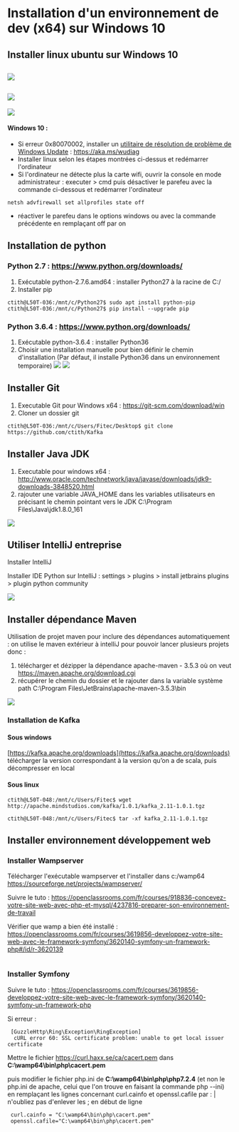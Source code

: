 # Installation d'un environnement de dev (x64) sur Windows 10

## Installer linux ubuntu sur Windows 10
![](https://github.com/ctith/Install_ENV_from_scratch/blob/master/Env_screenshot/01.PNG?raw=true)
---------
![](https://github.com/ctith/Install_ENV_from_scratch/blob/master/Env_screenshot/02.PNG?raw=true)
-------------
![](https://github.com/ctith/Install_ENV_from_scratch/blob/master/Env_screenshot/03.PNG?raw=true)

#### Windows 10 :
- Si erreur 0x80070002, installer un [utilitaire de résolution de problème de Windows Update](https://support.microsoft.com/fr-fr/help/10164/fix-windows-update-errors) : https://aka.ms/wudiag
- Installer linux selon les étapes montrées ci-dessus et redémarrer l'ordinateur
- Si l'ordinateur ne détecte plus la carte wifi, ouvrir la console en mode administrateur : executer > cmd puis désactiver le parefeu avec la commande ci-dessous et redémarrer l'ordinateur
```shell
netsh advfirewall set allprofiles state off
```
- réactiver le parefeu dans le options windows ou avec la commande précédente en remplaçant off par on

## Installation de python

### Python 2.7 : https://www.python.org/downloads/
1. Exécutable python-2.7.6.amd64 : installer Python27 à la racine de C:/ 
2. Installer pip
```shell
ctith@L50T-036:/mnt/c/Python27$ sudo apt install python-pip
ctith@L50T-036:/mnt/c/Python27$ pip install --upgrade pip
```

### Python 3.6.4 : https://www.python.org/downloads/
1. Exécutable python-3.6.4 : installer Python36
2. Choisir une installation manuelle pour bien définir le chemin d'installation 
(Par défaut, il installe Python36 dans un environnement temporaire)
![](https://github.com/ctith/Install_ENV_from_scratch/blob/master/Env_screenshot/py01.PNG?raw=true)
![](https://github.com/ctith/Install_ENV_from_scratch/blob/master/Env_screenshot/py02.PNG?raw=true)

## Installer Git
1. Executable Git pour Windows x64 : https://git-scm.com/download/win
2. Cloner un dossier git
```shell
ctith@L50T-036:/mnt/c/Users/Fitec/Desktop$ git clone https://github.com/ctith/Kafka
```

## Installer Java JDK
1. Executable pour windows x64 : http://www.oracle.com/technetwork/java/javase/downloads/jdk9-downloads-3848520.html
2. rajouter une variable JAVA_HOME dans les variables utilisateurs en précisant le chemin pointant vers le JDK C:\Program Files\Java\jdk1.8.0_161

![](https://github.com/ctith/Install_ENV_from_scratch/blob/master/Env_screenshot/env01.PNG?raw=true)

## Utiliser IntelliJ entreprise
Installer IntelliJ

Installer IDE Python sur IntelliJ :
settings > plugins > install jetbrains plugins > plugin python community

![](https://github.com/ctith/Install_ENV_from_scratch/blob/master/Env_screenshot/env03.PNG?raw=true)

## Installer dépendance Maven
Utilisation de projet maven pour inclure des dépendances automatiquement : 
on utilise le maven extérieur à intelliJ pour pouvoir lancer plusieurs projets donc :
1. télécharger et dézipper la dépendance apache-maven - 3.5.3 où on veut https://maven.apache.org/download.cgi
2. récupérer le chemin du dossier et le rajouter dans la variable système path C:\Program Files\JetBrains\apache-maven-3.5.3\bin

![](https://github.com/ctith/Install_ENV_from_scratch/blob/master/Env_screenshot/env02.PNG?raw=true)

### Installation de Kafka 
#### Sous windows

[https://kafka.apache.org/downloads](https://kafka.apache.org/downloads)
télécharger la version correspondant à la version qu’on a de scala, puis décompresser en local

#### Sous linux
```
ctith@L50T-048:/mnt/c/Users/Fitec$ wget http://apache.mindstudios.com/kafka/1.0.1/kafka_2.11-1.0.1.tgz

ctith@L50T-048:/mnt/c/Users/Fitec$ tar -xf kafka_2.11-1.0.1.tgz
```
## Installer environnement développement web

### Installer Wampserver
Télécharger l'exécutable wampserver et l'installer dans c:/wamp64
https://sourceforge.net/projects/wampserver/

Suivre le tuto : https://openclassrooms.com/fr/courses/918836-concevez-votre-site-web-avec-php-et-mysql/4237816-preparer-son-environnement-de-travail

Vérifier que wamp a bien été installé : https://openclassrooms.com/fr/courses/3619856-developpez-votre-site-web-avec-le-framework-symfony/3620140-symfony-un-framework-php#/id/r-3620139

![]()

### Installer Symfony

Suivre le tuto : https://openclassrooms.com/fr/courses/3619856-developpez-votre-site-web-avec-le-framework-symfony/3620140-symfony-un-framework-php

Si erreur :  
```shell
 [GuzzleHttp\Ring\Exception\RingException]
  cURL error 60: SSL certificate problem: unable to get local issuer certificate
```

Mettre le fichier https://curl.haxx.se/ca/cacert.pem dans **C:\wamp64\bin\php\cacert.pem**

puis modifier le fichier php.ini de **C:\wamp64\bin\php\php7.2.4** (et non le php.ini de apache, celui que l'on trouve en faisant la commande php --ini) en remplaçant les lignes concernant curl.cainfo et openssl.cafile par :
| n'oubliez pas d'enlever les ; en début de ligne
```shell
 curl.cainfo = "C:\wamp64\bin\php\cacert.pem"
 openssl.cafile="C:\wamp64\bin\php\cacert.pem" 
```



